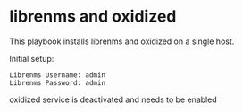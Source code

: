 # librenms and oxidized
This playbook installs librenms and oxidized on a single host. 

Initial setup:

```
Librenms Username: admin
Librenms Password: admin
```

oxidized service is deactivated and needs to be enabled
